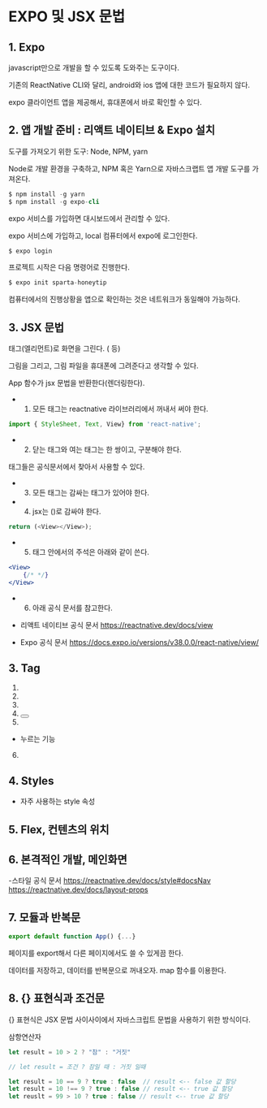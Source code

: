# EXPO 및 JSX 문법

## 1. Expo

javascript만으로 개발을 할 수 있도록 도와주는 도구이다.

기존의 ReactNative CLI와 달리, android와 ios 앱에 대한 코드가 필요하지 않다.

expo 클라이언트 앱을 제공해서, 휴대폰에서 바로 확인할 수 있다.

## 2. 앱 개발 준비 : 리액트 네이티브 & Expo 설치

도구를 가져오기 위한 도구: Node, NPM, yarn

Node로 개발 환경을 구축하고, NPM 혹은 Yarn으로 자바스크랩트 앱 개발 도구를 가져온다.

```s
$ npm install -g yarn
$ npm install -g expo-cli
```

expo 서비스를 가입하면 대시보드에서 관리할 수 있다.

expo 서비스에 가입하고, local 컴퓨터에서 expo에 로그인한다.

```s
$ expo login
```

프로젝트 시작은 다음 명령어로 진행한다. 
```s
$ expo init sparta-honeytip
```

컴퓨터에서의 진행상황을 앱으로 확인하는 것은 네트워크가 동일해야 가능하다.

## 3. JSX 문법

태그(엘리먼트)로 화면을 그린다. (<View></View><Text></Text> 등)

그림을 그리고, 그림 파일을 휴대폰에 그려준다고 생각할 수 있다.

App 함수가 jsx 문법을 반환한다(렌더링한다).

- 1. 모든 태그는 reactnative 라이브러리에서 꺼내서 써야 한다. 
```js
import { StyleSheet, Text, View} from 'react-native';
```
- 2. 닫는 태그와 여는 태그는 한 쌍이고, 구분해야 한다.

태그들은 공식문서에서 찾아서 사용할 수 있다.

- 3. 모든 태그는 감싸는 태그가 있어야 한다.

- 4. jsx는 ()로 감싸야 한다.

```js
return (<View></View>);
```

- 5. 태그 안에서의 주석은 아래와 같이 쓴다.
```jsx
<View>
    {/* */}
</View>
```

- 6. 아래 공식 문서를 참고한다.
- 리액트 네이티브 공식 문서
https://reactnative.dev/docs/view

- Expo 공식 문서
https://docs.expo.io/versions/v38.0.0/react-native/view/

## 3. Tag

1) <View>

2) <Text>

3) <ScrollView>

4) <Button>

5) <TouchableOpacity>
- 누르는 기능

6) <Image>

## 4. Styles
- 자주 사용하는 style 속성

## 5. Flex, 컨텐츠의 위치

## 6. 본격적인 개발, 메인화면

-스타일 공식 문서
https://reactnative.dev/docs/style#docsNav
https://reactnative.dev/docs/layout-props

## 7. 모듈과 반복문
```js
export default function App() {...}
```
페이지를 export해서 다른 페이지에서도 쓸 수 있게끔 한다.

데이터를 저장하고, 데이터를 반복문으로 꺼내오자. map 함수를 이용한다.

## 8. {} 표현식과 조건문

{} 표현식은 JSX 문법 사이사이에서 자바스크립트 문법을 사용하기 위한 방식이다.

삼항연산자
```js
let result = 10 > 2 ? "참" : "거짓"

// let result = 조건 ? 참일 때 : 거짓 일때

let result = 10 == 9 ? true : false  // result <-- false 값 할당  
let result = 10 !== 9 ? true : false // result <-- true 값 할당  
let reuslt = 99 > 10 ? true : false // result <-- true 값 할당  
```